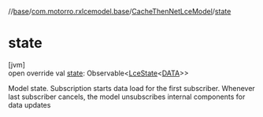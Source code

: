 //[base](../../../index.md)/[com.motorro.rxlcemodel.base](../index.md)/[CacheThenNetLceModel](index.md)/[state](state.md)

# state

[jvm]\
open override val [state](state.md): Observable&lt;[LceState](../-lce-state/index.md)&lt;[DATA](index.md)&gt;&gt;

Model state. Subscription starts data load for the first subscriber. Whenever last subscriber cancels, the model unsubscribes internal components for data updates
